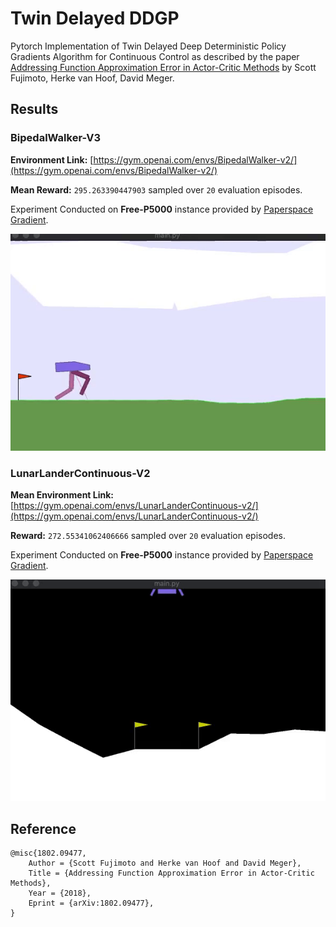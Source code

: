 # Twin Delayed DDGP

Pytorch Implementation of Twin Delayed Deep Deterministic Policy Gradients Algorithm for Continuous Control as described by the paper [Addressing Function Approximation Error in Actor-Critic Methods](https://arxiv.org/abs/1802.09477) by Scott Fujimoto, Herke van Hoof, David Meger.

## Results

### BipedalWalker-V3

**Environment Link:** [https://gym.openai.com/envs/BipedalWalker-v2/](https://gym.openai.com/envs/BipedalWalker-v2/)

**Mean Reward:** `295.263390447903` sampled over `20` evaluation episodes.

Experiment Conducted on **Free-P5000** instance provided by [Paperspace Gradient](gradient.paperspace.com).

![](./Results/BipedalWalker-v3.gif)

### LunarLanderContinuous-V2

**Mean Environment Link:** [https://gym.openai.com/envs/LunarLanderContinuous-v2/](https://gym.openai.com/envs/LunarLanderContinuous-v2/)

**Reward:** `272.55341062406666` sampled over `20` evaluation episodes.

Experiment Conducted on **Free-P5000** instance provided by [Paperspace Gradient](gradient.paperspace.com).

![](./Results/LunarLander-v2.gif)

## Reference

```
@misc{1802.09477,
    Author = {Scott Fujimoto and Herke van Hoof and David Meger},
    Title = {Addressing Function Approximation Error in Actor-Critic Methods},
    Year = {2018},
    Eprint = {arXiv:1802.09477},
}
```
